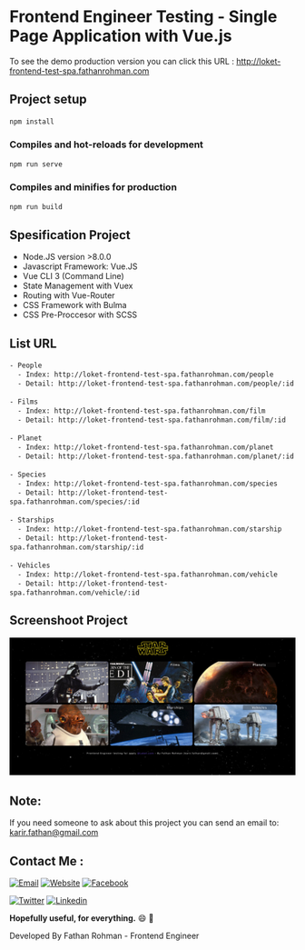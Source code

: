 # Frontend Engineer Testing - Single Page Application with Vue.js

To see the demo production version you can click this URL : http://loket-frontend-test-spa.fathanrohman.com

## Project setup
```
npm install
```

### Compiles and hot-reloads for development
```
npm run serve
```

### Compiles and minifies for production
```
npm run build
```

## Spesification Project
- Node.JS version >8.0.0
- Javascript Framework: Vue.JS
- Vue CLI 3 (Command Line)
- State Management with Vuex
- Routing with Vue-Router
- CSS Framework with Bulma
- CSS Pre-Proccesor with SCSS

## List URL
```
- People
  - Index: http://loket-frontend-test-spa.fathanrohman.com/people
  - Detail: http://loket-frontend-test-spa.fathanrohman.com/people/:id

- Films
  - Index: http://loket-frontend-test-spa.fathanrohman.com/film
  - Detail: http://loket-frontend-test-spa.fathanrohman.com/film/:id

- Planet
  - Index: http://loket-frontend-test-spa.fathanrohman.com/planet
  - Detail: http://loket-frontend-test-spa.fathanrohman.com/planet/:id

- Species
  - Index: http://loket-frontend-test-spa.fathanrohman.com/species
  - Detail: http://loket-frontend-test-spa.fathanrohman.com/species/:id

- Starships
  - Index: http://loket-frontend-test-spa.fathanrohman.com/starship
  - Detail: http://loket-frontend-test-spa.fathanrohman.com/starship/:id

- Vehicles
  - Index: http://loket-frontend-test-spa.fathanrohman.com/vehicle
  - Detail: http://loket-frontend-test-spa.fathanrohman.com/vehicle/:id
```

## Screenshoot Project
![alt text](../3.loket-test-slicing-template/assets/images/ss-spa.png)

## Note:
If you need someone to ask about this project you can send an email to: karir.fathan@gmail.com

## Contact Me :
[![Email](https://img.shields.io/badge/Fathan%20Rohman-Email-yellow.svg?maxAge=3600)](mailto:karir.fathan@gmail.com)
[![Website](https://img.shields.io/badge/Fathan%20Rohman-Github-black.svg?maxAge=3600)](https://github.com/fathan/)
[![Facebook](https://img.shields.io/badge/fathanrohmanst-Facebook-blue.svg?maxAge=3600)](https://facebook.com/fathanrohmanst)

[![Twitter](https://img.shields.io/badge/Fathan_Rohman-Twitter-55acee.svg?maxAge=3600)](https://twitter.com/Fathan_Rohman)
[![Linkedin](https://img.shields.io/badge/fathan-Linkedin-0077b5.svg?maxAge=3600)](https://id.linkedin.com/in/fathan)


**Hopefully useful, for everything.** :smile: :punch:

Developed By Fathan Rohman - Frontend Engineer